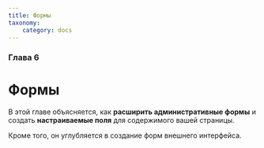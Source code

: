 ```yaml
---
title: Формы
taxonomy:
    category: docs
---
```


### Глава 6

# Формы

В этой главе объясняется, как **расширить административные формы** и создать **настраиваемые поля** для содержимого вашей страницы.

Кроме того, он углубляется в создание форм внешнего интерфейса.